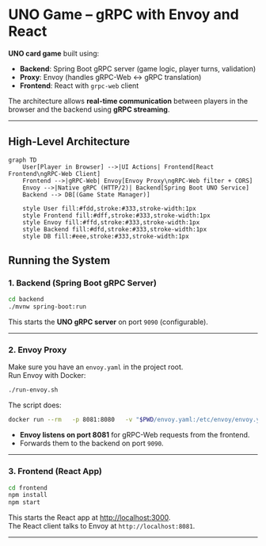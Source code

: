 # UNO Game – gRPC with Envoy and React

**UNO card game** built using:

- **Backend**: Spring Boot gRPC server (game logic, player turns, validation)  
- **Proxy**: Envoy (handles gRPC-Web ↔ gRPC translation)  
- **Frontend**: React with `grpc-web` client  

The architecture allows **real-time communication** between players in the browser and the backend using **gRPC streaming**.

---

## High-Level Architecture

```mermaid
graph TD
    User[Player in Browser] -->|UI Actions| Frontend[React Frontend\ngRPC-Web Client]
    Frontend -->|gRPC-Web| Envoy[Envoy Proxy\ngRPC-Web filter + CORS]
    Envoy -->|Native gRPC (HTTP/2)| Backend[Spring Boot UNO Service]
    Backend --> DB[(Game State Manager)]

    style User fill:#fdd,stroke:#333,stroke-width:1px
    style Frontend fill:#dff,stroke:#333,stroke-width:1px
    style Envoy fill:#ffd,stroke:#333,stroke-width:1px
    style Backend fill:#dfd,stroke:#333,stroke-width:1px
    style DB fill:#eee,stroke:#333,stroke-width:1px
```

##  Running the System

### 1. Backend (Spring Boot gRPC Server)
```bash
cd backend
./mvnw spring-boot:run
```

This starts the **UNO gRPC server** on port `9090` (configurable).

---

### 2. Envoy Proxy
Make sure you have an `envoy.yaml` in the project root.  
Run Envoy with Docker:

```bash
./run-envoy.sh
```

The script does:
```bash
docker run --rm   -p 8081:8080   -v "$PWD/envoy.yaml:/etc/envoy/envoy.yaml:ro"   envoyproxy/envoy:v1.30-latest
```

- **Envoy listens on port 8081** for gRPC-Web requests from the frontend.  
- Forwards them to the backend on port `9090`.  

---

### 3. Frontend (React App)
```bash
cd frontend
npm install
npm start
```

This starts the React app at [http://localhost:3000](http://localhost:3000).  
The React client talks to Envoy at `http://localhost:8081`.

---
